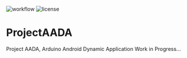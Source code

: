 ![workflow](https://github.com/H1Jam/ProjectAADA/actions/workflows/android.yml/badge.svg)
![license](https://img.shields.io/github/license/H1Jam/ProjectAADA)

# ProjectAADA
Project AADA, Arduino Android Dynamic Application
Work in Progress...
